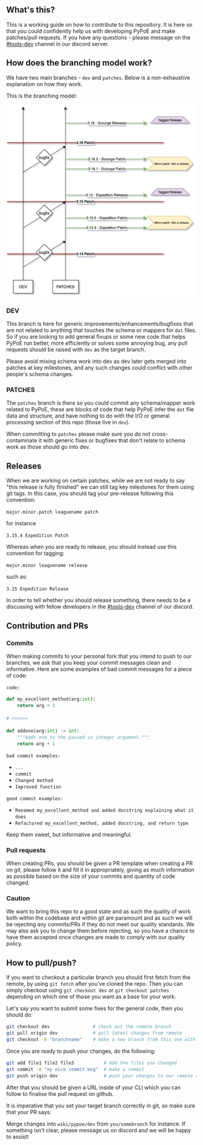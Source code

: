 ## What's this?

This is a working guide on how to contribute to this repository. It is here so that you could confidently help us with developing PyPoE and make patches/pull requests.
If you have any questions - please message on the [#tools-dev](https://discord.gg/juZ2dUZY) channel in our discord server.

## How does the branching model work?

We have two main branches - `dev` and `patches`. Below is a non-exhaustive explanation on how they work.

This is the branching model:

<img src="branching_diag.jpg"/>

### DEV

This branch is here for generic improvements/enhancements/bugfixes that are not related to anything that touches the schema or mappers for `dat` files. So if you are looking to add general fixups or some new code that helps PyPoE run better, more efficiently or solves some annoying bug, any pull requests should be raised with `dev` as the target branch.

Please avoid mixing schema work into dev as dev later gets merged into patches at key milestones, and any such changes could conflict with other people's schema changes.

### PATCHES

The `patches` branch is there so you could commit any schema/mapper work related to PyPoE, these are blocks of code that help PyPoE infer the `dat` file data and structure, and have nothing to do with the I/O or general processing section of this repo (those live in `dev`).

When committing to `patches` please make sure you do not cross-contaminate it with generic fixes or bugfixes that don't relate to schema work as those should go into dev.

## Releases

When we are working on certain patches, while we are not ready to say "this release is fully finished" we can still tag key milestones for them using git tags. In this case, you should tag your pre-release following this convention:

`major.minor.patch leaguename patch`

for instance

`3.15.4 Expedition Patch`

Whereas when you are ready to release, you should instead use this convention for tagging:

`major.minor leaguename release`

such as:

`3.15 Expedition Release`

In order to tell whether you should release something, there needs to be a discussing with fellow developers in the [#tools-dev](https://discord.gg/juZ2dUZY) channel of our discord.

## Contribution and PRs

### Commits
When making commits to your personal fork that you intend to push to our branches, we ask that you keep your commit messages clean and informative. Here are some examples of bad commit messages for a piece of code:

`code:`
```py
def my_excellent_method(arg:int):
    return arg + 1

# >>>>>>

def addone(arg:int) -> int:
    """Adds one to the passed in integer argument."""
    return arg + 1
```

`bad commit examples:`
- `...`
- `commit`
- `Changed method`
- `Improved function`

`good commit examples:`
- `Renamed my_excellent_method and added docstring explaining what it does`
- `Refactored my_excellent_method, added docstring, and return type`

Keep them sweet, but informative and meaningful.

### Pull requests

When creating PRs, you should be given a PR template when creating a PR on git, please follow it and fill it in appropriately, giving as much information as possible based on the size of your commits and quantity of code changed.

### Caution

We want to bring this repo to a good state and as such the quality of work both within the codebase and within git are paramount and as such we will be rejecting any commits/PRs if they do not meet our quality standards. We may also ask you to change them before rejecting, so you have a chance to have them accepted once changes are made to comply with our quality policy.

## How to pull/push?

If you want to checkout a particular branch you should first fetch from the remote, by using `git fetch` after you've cloned the repo. Then you can simply checkout using `git checkout dev` or `git checkout patches` depending on which one of those you want as a base for your work.

Let's say you want to submit some fixes for the general code, then you should do:

```sh
git checkout dev                # check out the remote branch
git pull origin dev             # pull latest changes from remote
git checkout -b "branchname"    # make a new branch from this one with a name you chose.
```

Once you are ready to push your changes, do the following:

```sh
git add file1 file2 file3           # Add the files you changed
git commit -m "my nice commit msg"  # make a commit
git push origin dev                 # push your changes to our remote as a pull req
```

After that you should be given a URL inside of your CLI which you can follow to finalise the pull request on github.

It is imperative that you set your target branch correctly in git, so make sure that your PR says:

Merge changes into `wiki/pypoe/dev` from `you/somebranch` for instance.
If something isn't clear, please message us on discord and we will be happy to assist!